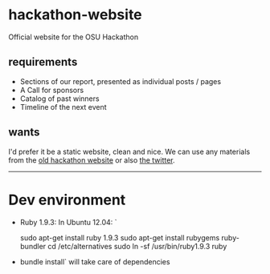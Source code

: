 hackathon-website
=================

Official website for the OSU Hackathon

requirements
------------

* Sections of our report, presented as individual posts / pages
* A Call for sponsors
* Catalog of past winners
* Timeline of the next event

wants
-----

I'd prefer it be a static website, clean and nice. We can use any materials
from the [old hackathon website](https://library.osu.edu/find/hackathon) or
also [the twitter](https://twitter.com/@osuhackathon).

--------

# Dev environment

- Ruby 1.9.3: In Ubuntu 12.04: `

    sudo apt-get install ruby 1.9.3
    sudo apt-get install rubygems ruby-bundler
    cd /etc/alternatives
    sudo ln -sf /usr/bin/ruby1.9.3 ruby

- bundle install` will take care of dependencies

